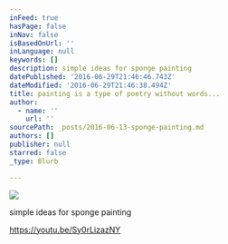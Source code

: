 ```yaml
---
inFeed: true
hasPage: false
inNav: false
isBasedOnUrl: ''
inLanguage: null
keywords: []
description: simple ideas for sponge painting
datePublished: '2016-06-29T21:46:46.743Z'
dateModified: '2016-06-29T21:46:38.494Z'
title: painting is a type of poetry without words...
author:
  - name: ''
    url: ''
sourcePath: _posts/2016-06-13-sponge-painting.md
authors: []
publisher: null
starred: false
_type: Blurb

---
```

![](https://the-grid-user-content.s3-us-west-2.amazonaws.com/b11e3d4d-9446-4d2b-840b-de8cccfdfc8b.jpg)

simple ideas for sponge painting

https://youtu.be/Sy0rLizazNY